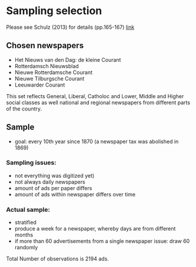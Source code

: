 # Sampling selection

Please see Schulz (2013) for details (pp.165-167) [link](https://dspace.library.uu.nl/bitstream/handle/1874/279589/schulz.pdf?sequence=2)


## Chosen newspapers
- Het Nieuws van den Dag: de kleine Courant
- Rotterdamsch Nieuwsblad
- Nieuwe Rotterdamsche Courant
- Nieuwe Tilburgsche Courant
- Leeuwarder Courant

This set reflects General, Liberal, Catholoc and Lower, Middle and Higher social
classes as well national and regional newspapers from different parts of the
country.


## Sample
- goal: every 10th year since 1870 (a newspaper tax was abolished in 1869)


### Sampling issues:
- not everything was digitized yet)
- not always daily newspapers
- amount of ads per paper differs
- amount of ads within newspaper differs over time


### Actual sample:
- stratified
- produce a week for a newspaper, whereby days are from different months
- if more than 60 advertisements from a single newspaper issue: draw 60 randomly

Total Number of observations is 2194 ads.
